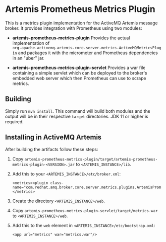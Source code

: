 # Artemis Prometheus Metrics Plugin

This is a metrics plugin implementation for the ActiveMQ Artemis message broker.
It provides integration with Prometheus using two modules:

- **artemis-prometheus-metrics-plugin** Provides the actual implementation of
  `org.apache.activemq.artemis.core.server.metrics.ActiveMQMetricsPlugin` and
  packages it with the micrometer and Prometheus dependencies in an "uber" jar.

- **artemis-prometheus-metrics-plugin-servlet** Provides a war file containing
  a simple servlet which can be deployed to the broker's embedded web server
  which then Prometheus can use to scrape metrics.

## Building

Simply run `mvn install`. This command will build both modules and the output
will be in their respective `target` directories. JDK 11 or higher is required.

## Installing in ActiveMQ Artemis

After building the artifacts follow these steps:

1. Copy `artemis-prometheus-metrics-plugin/target/artemis-prometheus-metrics-plugin-<VERSION>.jar`
   to `<ARTEMIS_INSTANCE>/lib`.

1. Add this to your `<ARTEMIS_INSTANCE>/etc/broker.xml`:

       <metrics><plugin class-name="com.redhat.amq.broker.core.server.metrics.plugins.ArtemisPrometheusMetricsPlugin"/></metrics>

1. Create the directory `<ARTEMIS_INSTANCE>/web`.

1. Copy `artemis-prometheus-metrics-plugin-servlet/target/metrics.war` to `<ARTEMIS_INSTANCE>/web`.

1. Add this to the `web` element in `<ARTEMIS_INSTANCE>/etc/bootstrap.xml`:

       <app url="metrics" war="metrics.war"/>
